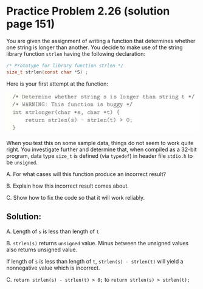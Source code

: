 # Practice Problem 2.26 (solution page 151)
You are given the assignment of writing a function that determines whether one string is longer than another. You decide to make use of the string library function `strlen` having the following declaration:

```c
/* Prototype for library function strlen */
size_t strlen(const char *S) ;
```

Here is your first attempt at the function:

![](images/2.26.jpg)

When you test this on some sample data, things do not seem to work quite right. You investigate further and determine that, when compiled as a 32-bit program, data type `size_t` is defined (via `typedef`) in header file `stdio.h` to be `unsigned`.

A. For what cases will this function produce an incorrect result?

B. Explain how this incorrect result comes about.

C. Show how to fix the code so that it will work reliably.

## Solution:
A. Length of `s` is less than length of `t` 

B. `strlen(s)` returns `unsigned` value. Minus between the unsigned values also returns unsigned value.

If length of `s` is less than length of `t`, `strlen(s) - strlen(t)` will yield a nonnegative value which is incorrect. 

C. `return strlen(s) - strlen(t) > 0;` to `return strlen(s) > strlen(t);`